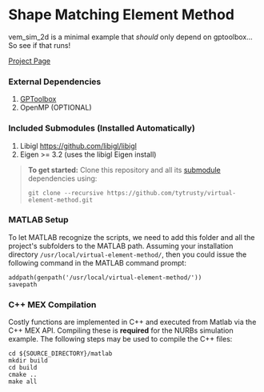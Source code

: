 # Shape Matching Element Method

vem_sim_2d is a minimal example that *should* only depend on gptoolbox... So see if that runs!

[Project Page](https://www.dgp.toronto.edu/projects/shape-matching-element-method/) 

### External Dependencies  ###
1. [GPToolbox](https://github.com/alecjacobson/gptoolbox) 
2. OpenMP (OPTIONAL)

### Included Submodules (Installed Automatically) ###
1. Libigl https://github.com/libigl/libigl
2. Eigen >= 3.2 (uses the libigl Eigen install)

> **To get started:** Clone this repository and all its [submodule](https://git-scm.com/book/en/v2/Git-Tools-Submodules) dependencies using:
> 
>     git clone --recursive https://github.com/tytrusty/virtual-element-method.git

### MATLAB Setup
To let MATLAB recognize the scripts, we need to add this folder and all the project's subfolders to the MATLAB path. Assuming your installation directory `/usr/local/virtual-element-method/`, then you could issue the following command in the MATLAB command prompt:

    addpath(genpath('/usr/local/virtual-element-method/'))
    savepath

### C++ MEX Compilation
Costly functions are implemented in C++ and executed from Matlab via the C++ MEX API. Compiling these is **required** for the NURBs simulation example. The following steps may be used to compile the C++ files:

    cd ${SOURCE_DIRECTORY}/matlab
    mkdir build
    cd build
    cmake ..
    make all
    
